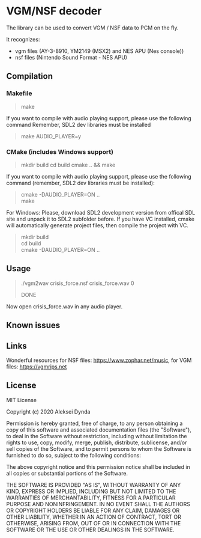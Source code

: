 # VGM/NSF decoder

The library can be used to convert VGM / NSF data to PCM on the fly.

It recognizes:
 * vgm files (AY-3-8910, YM2149 (MSX2) and NES APU (Nes console))
 * nsf files (Nintendo Sound Format - NES APU)

## Compilation

### Makefile

> make

If you want to compile with audio playing support, please use the following command
Remember, SDL2 dev libraries must be installed

> make AUDIO_PLAYER=y

### CMake (includes Windows support)

> mkdir build
> cd build
> cmake .. && make

If you want to compile with audio playing support, please use the following command
(remember, SDL2 dev libraries must be installed):

> cmake -DAUDIO_PLAYER=ON ..<br>
> make


For Windows:
Please, download SDL2 development version from offical SDL site and unpack it to
SDL2 subfolder before.
If you have VC installed, cmake will automatically generate project files, then
compile the project with VC.

> mkdir build<br>
> cd build<br>
> cmake -DAUDIO_PLAYER=ON ..

## Usage

> ./vgm2wav crisis_force.nsf crisis_force.wav 0
>
> DONE

Now open crisis_force.wav in any audio player.

## Known issues

## Links

Wonderful resources for NSF files: https://www.zophar.net/music, for VGM files: https://vgmrips.net

## License

MIT License

Copyright (c) 2020 Aleksei Dynda

Permission is hereby granted, free of charge, to any person obtaining a copy
of this software and associated documentation files (the "Software"), to deal
in the Software without restriction, including without limitation the rights
to use, copy, modify, merge, publish, distribute, sublicense, and/or sell
copies of the Software, and to permit persons to whom the Software is
furnished to do so, subject to the following conditions:

The above copyright notice and this permission notice shall be included in all
copies or substantial portions of the Software.

THE SOFTWARE IS PROVIDED "AS IS", WITHOUT WARRANTY OF ANY KIND, EXPRESS OR
IMPLIED, INCLUDING BUT NOT LIMITED TO THE WARRANTIES OF MERCHANTABILITY,
FITNESS FOR A PARTICULAR PURPOSE AND NONINFRINGEMENT. IN NO EVENT SHALL THE
AUTHORS OR COPYRIGHT HOLDERS BE LIABLE FOR ANY CLAIM, DAMAGES OR OTHER
LIABILITY, WHETHER IN AN ACTION OF CONTRACT, TORT OR OTHERWISE, ARISING FROM,
OUT OF OR IN CONNECTION WITH THE SOFTWARE OR THE USE OR OTHER DEALINGS IN THE
SOFTWARE.
